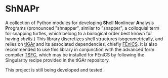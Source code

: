# ShNAPr
A collection of Python modules for developing **Sh**ell **N**onlinear **A**nalysis **Pr**ograms (pronounced "shnapper", similar to "snapper", a colloquial term for snapping turtles, which belong to a biological order best known for having _shells_.)  This library discretizes shell structures isogeometrically, and relies on [tIGAr](https://github.com/david-kamensky/tIGAr) and its associated dependencies, chiefly [FEniCS](https://fenicsproject.org/).  It is also recommended to use this library in conjunction with the advanced form compiler [TSFC](https://doi.org/10.1137/17M1130642), which may be installed for FEniCS by following the Singularity recipe provided in the tIGAr repository.  

This project is still being developed and tested.
